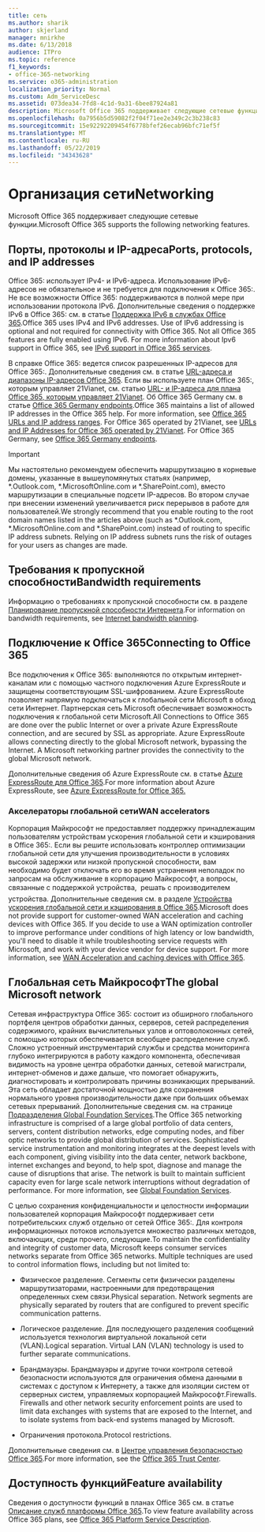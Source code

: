 ```yaml
---
title: сеть
ms.author: sharik
author: skjerland
manager: mnirkhe
ms.date: 6/13/2018
audience: ITPro
ms.topic: reference
f1_keywords:
- office-365-networking
ms.service: o365-administration
localization_priority: Normal
ms.custom: Adm_ServiceDesc
ms.assetid: 073dea34-7fd8-4c1d-9a31-6bee87924a81
description: Microsoft Office 365 поддерживает следующие сетевые функции.
ms.openlocfilehash: 0a7956b5d59082f2f04f71ee2e349c2c3b238c83
ms.sourcegitcommit: 15e92292209454f6778bfef26ecab96bfc71ef5f
ms.translationtype: MT
ms.contentlocale: ru-RU
ms.lasthandoff: 05/22/2019
ms.locfileid: "34343628"
---
```

# <a name="networking"></a><span data-ttu-id="11ebe-103">Организация сети</span><span class="sxs-lookup"><span data-stu-id="11ebe-103">Networking</span></span>

<span data-ttu-id="11ebe-104">Microsoft Office 365 поддерживает следующие сетевые функции.</span><span class="sxs-lookup"><span data-stu-id="11ebe-104">Microsoft Office 365 supports the following networking features.</span></span>
  
## <a name="ports-protocols-and-ip-addresses"></a><span data-ttu-id="11ebe-105">Порты, протоколы и IP-адреса</span><span class="sxs-lookup"><span data-stu-id="11ebe-105">Ports, protocols, and IP addresses</span></span>

<span data-ttu-id="11ebe-p101">Office 365: использует IPv4- и IPv6-адреса. Использование IPv6-адресов не обязательное и не требуется для подключения к Office 365:. Не все возможности Office 365: поддерживаются в полной мере при использовании протокола IPv6. Дополнительные сведения о поддержке IPv6 в Office 365: см. в статье [Поддержка IPv6 в службах Office 365](https://go.microsoft.com/fwlink/?LinkID=785121&amp;clcid=0x409).</span><span class="sxs-lookup"><span data-stu-id="11ebe-p101">Office 365 uses IPv4 and IPv6 addresses. Use of IPv6 addressing is optional and not required for connectivity with Office 365. Not all Office 365 features are fully enabled using IPv6. For more information about Ipv6 support in Office 365, see [IPv6 support in Office 365 services](https://go.microsoft.com/fwlink/?LinkID=785121&amp;clcid=0x409).</span></span>
  
<span data-ttu-id="11ebe-p102">В справке Office 365: ведется список разрешенных IP-адресов для Office 365:. Дополнительные сведения см. в статье [URL-адреса и диапазоны IP-адресов Office 365](https://go.microsoft.com/fwlink/p/?LinkID=243567). Если вы используете план Office 365:, которым управляет 21Vianet, см. статью [URL- и IP-адреса для плана Office 365, которым управляет 21Vianet](https://go.microsoft.com/fwlink/?LinkID=733351&amp;clcid=0x409). Об Office 365 Germany см. в статье [Office 365 Germany endpoints](https://support.office.com/en-us/article/Office-365-Germany-endpoints-8a113a50-0071-4155-bb8e-eba5a8dbd4c8).</span><span class="sxs-lookup"><span data-stu-id="11ebe-p102">Office 365 maintains a list of allowed IP addresses in the Office 365 help. For more information, see [Office 365 URLs and IP address ranges](https://go.microsoft.com/fwlink/p/?LinkID=243567). For Office 365 operated by 21Vianet, see [URLs and IP Addresses for Office 365 operated by 21Vianet](https://go.microsoft.com/fwlink/?LinkID=733351&amp;clcid=0x409). For Office 365 Germany, see [Office 365 Germany endpoints](https://support.office.com/en-us/article/Office-365-Germany-endpoints-8a113a50-0071-4155-bb8e-eba5a8dbd4c8).</span></span>
  
> [!IMPORTANT]
> <span data-ttu-id="11ebe-p103">Мы настоятельно рекомендуем обеспечить маршрутизацию в корневые домены, указанные в вышеупомянутых статьях (например, \*.Outlook.com, \*.MicrosoftOnline.com и \*.SharePoint.com), вместо маршрутизации в специальные подсети IP-адресов. Во втором случае при внесении изменений увеличивается риск перерывов в работе для пользователей.</span><span class="sxs-lookup"><span data-stu-id="11ebe-p103">We strongly recommend that you enable routing to the root domain names listed in the articles above (such as \*.Outlook.com, \*.MicrosoftOnline.com and \*.SharePoint.com) instead of routing to specific IP address subnets. Relying on IP address subnets runs the risk of outages for your users as changes are made.</span></span> 
  
## <a name="bandwidth-requirements"></a><span data-ttu-id="11ebe-116">Требования к пропускной способности</span><span class="sxs-lookup"><span data-stu-id="11ebe-116">Bandwidth requirements</span></span>

<span data-ttu-id="11ebe-117">Информацию о требованиях к пропускной способности см. в разделе [Планирование пропускной способности Интернета](https://go.microsoft.com/fwlink/p/?LinkID=282467).</span><span class="sxs-lookup"><span data-stu-id="11ebe-117">For information on bandwidth requirements, see [Internet bandwidth planning](https://go.microsoft.com/fwlink/p/?LinkID=282467).</span></span>
  
## <a name="connecting-to-office-365"></a><span data-ttu-id="11ebe-118">Подключение к Office 365</span><span class="sxs-lookup"><span data-stu-id="11ebe-118">Connecting to Office 365</span></span>

<span data-ttu-id="11ebe-p104">Все подключения к Office 365: выполняются по открытым интернет-каналам или с помощью частного подключения Azure ExpressRoute и защищены соответствующим SSL-шифрованием. Azure ExpressRoute позволяет напрямую подключаться к глобальной сети Microsoft в обход сети Интернет. Партнерская сеть Microsoft обеспечивает возможность подключения к глобальной сети Microsoft.</span><span class="sxs-lookup"><span data-stu-id="11ebe-p104">All Connections to Office 365 are done over the public Internet or over a private Azure ExpressRoute connection, and are secured by SSL as appropriate. Azure ExpressRoute allows connecting directly to the global Microsoft network, bypassing the Internet. A Microsoft networking partner provides the connectivity to the global Microsoft network.</span></span>
  
<span data-ttu-id="11ebe-122">Дополнительные сведения об Azure ExpressRoute см. в статье [Azure ExpressRoute для Office 365](https://aka.ms/expressrouteoffice365).</span><span class="sxs-lookup"><span data-stu-id="11ebe-122">For more information about Azure ExpressRoute, see [Azure ExpressRoute for Office 365.](https://aka.ms/expressrouteoffice365)</span></span>
  
### <a name="wan-accelerators"></a><span data-ttu-id="11ebe-123">Акселераторы глобальной сети</span><span class="sxs-lookup"><span data-stu-id="11ebe-123">WAN accelerators</span></span>

<span data-ttu-id="11ebe-p105">Корпорация Майкрософт не предоставляет поддержку принадлежащим пользователям устройствам ускорения глобальной сети и кэширования в Office 365:. Если вы решите использовать контроллер оптимизации глобальной сети для улучшения производительности в условиях высокой задержки или низкой пропускной способности, вам необходимо будет отключать его во время устранения неполадок по запросам на обслуживание в корпорацию Майкрософт, а вопросы, связанные с поддержкой устройства,  решать с производителем устройства. Дополнительные сведения см. в разделе [Устройства ускорения глобальной сети и кэширования в Office 365](https://go.microsoft.com/fwlink/p/?LinkID=282468).</span><span class="sxs-lookup"><span data-stu-id="11ebe-p105">Microsoft does not provide support for customer-owned WAN acceleration and caching devices with Office 365. If you decide to use a WAN optimization controller to improve performance under conditions of high latency or low bandwidth, you'll need to disable it while troubleshooting service requests with Microsoft, and work with your device vendor for device support. For more information, see [WAN Acceleration and caching devices with Office 365](https://go.microsoft.com/fwlink/p/?LinkID=282468).</span></span>
  
## <a name="the-global-microsoft-network"></a><span data-ttu-id="11ebe-127">Глобальная сеть Майкрософт</span><span class="sxs-lookup"><span data-stu-id="11ebe-127">The global Microsoft network</span></span>

<span data-ttu-id="11ebe-p106">Сетевая инфраструктура Office 365: состоит из обширного глобального портфеля центров обработки данных, серверов, сетей распределения содержимого, крайних вычислительных узлов и оптоволоконных сетей, с помощью которых обеспечивается всеобщее распределение служб. Сложно устроенный инструментарий службы и средства мониторинга глубоко интегрируются в работу каждого компонента, обеспечивая видимость на уровне центра обработки данных, сетевой магистрали, интернет-обменов и даже дальше, что помогает обнаружить, диагностировать и контролировать причины возникающих прерываний. Эта сеть обладает достаточной мощностью для сохранения нормального уровня производительности даже при больших объемах сетевых прерываний. Дополнительные сведения см. на странице [Подразделения Global Foundation Services](https://go.microsoft.com/fwlink/p/?LinkID=282622).</span><span class="sxs-lookup"><span data-stu-id="11ebe-p106">The Office 365 networking infrastructure is comprised of a large global portfolio of data centers, servers, content distribution networks, edge computing nodes, and fiber optic networks to provide global distribution of services. Sophisticated service instrumentation and monitoring integrates at the deepest levels with each component, giving visibility into the data center, network backbone, internet exchanges and beyond, to help spot, diagnose and manage the cause of disruptions that arise. The network is built to maintain sufficient capacity even for large scale network interruptions without degradation of performance. For more information, see [Global Foundation Services](https://go.microsoft.com/fwlink/p/?LinkID=282622).</span></span> 
  
<span data-ttu-id="11ebe-p107">С целью сохранения конфиденциальности и целостности информации пользователей корпорация Майкрософт поддерживает сети потребительских служб отдельно от сетей Office 365:. Для контроля информационных потоков используется множество различных методов, включающих, среди прочего, следующие.</span><span class="sxs-lookup"><span data-stu-id="11ebe-p107">To maintain the confidentiality and integrity of customer data, Microsoft keeps consumer services networks separate from Office 365 networks. Multiple techniques are used to control information flows, including but not limited to:</span></span>
  
- <span data-ttu-id="11ebe-p108">Физическое разделение. Сегменты сети физически разделены маршрутизаторами, настроенными для предотвращения определенных схем связи.</span><span class="sxs-lookup"><span data-stu-id="11ebe-p108">Physical separation. Network segments are physically separated by routers that are configured to prevent specific communication patterns.</span></span>
    
- <span data-ttu-id="11ebe-p109">Логическое разделение. Для последующего разделения сообщений используется технология виртуальной локальной сети (VLAN).</span><span class="sxs-lookup"><span data-stu-id="11ebe-p109">Logical separation. Virtual LAN (VLAN) technology is used to further separate communications.</span></span>
    
- <span data-ttu-id="11ebe-p110">Брандмауэры. Брандмауэры и другие точки контроля сетевой безопасности используются для ограничения обмена данными в системах с доступом к Интернету, а также для изоляции систем от серверных систем, управляемых корпорацией Майкрософт.</span><span class="sxs-lookup"><span data-stu-id="11ebe-p110">Firewalls. Firewalls and other network security enforcement points are used to limit data exchanges with systems that are exposed to the Internet, and to isolate systems from back-end systems managed by Microsoft.</span></span> 
    
- <span data-ttu-id="11ebe-140">Ограничения протокола.</span><span class="sxs-lookup"><span data-stu-id="11ebe-140">Protocol restrictions.</span></span>
    
<span data-ttu-id="11ebe-141">Дополнительные сведения см. в [Центре управления безопасностью Office 365](https://go.microsoft.com/fwlink/p/?LinkID=282621).</span><span class="sxs-lookup"><span data-stu-id="11ebe-141">For more information, see the [Office 365 Trust Center](https://go.microsoft.com/fwlink/p/?LinkID=282621).</span></span> 
  
## <a name="feature-availability"></a><span data-ttu-id="11ebe-142">Доступность функций</span><span class="sxs-lookup"><span data-stu-id="11ebe-142">Feature availability</span></span>

<span data-ttu-id="11ebe-143">Сведения о доступности функций в планах Office 365 см. в статье [Описание служб платформы Office 365](https://technet.microsoft.com/en-us/library/office-365-platform-service-description.aspx).</span><span class="sxs-lookup"><span data-stu-id="11ebe-143">To view feature availability across Office 365 plans, see [Office 365 Platform Service Description](https://technet.microsoft.com/en-us/library/office-365-platform-service-description.aspx).</span></span>
  

